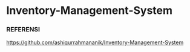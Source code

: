 # Inventory-Management-System

### REFERENSI

https://github.com/ashiqurrahmananik/Inventory-Management-System